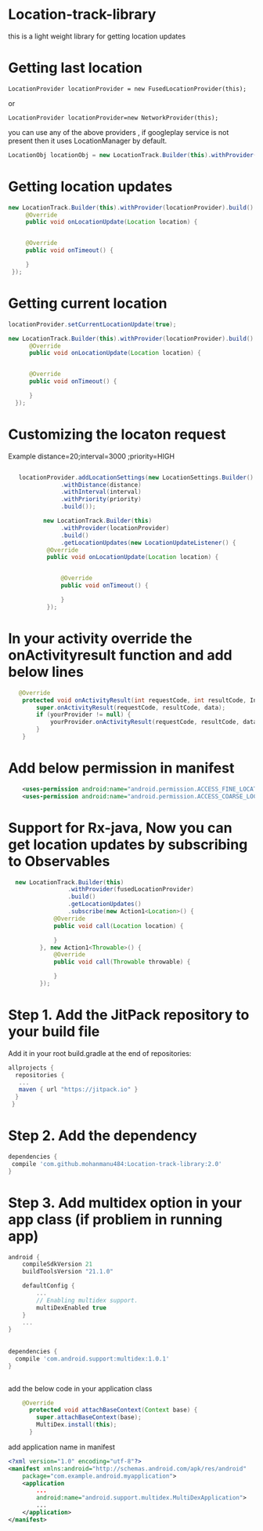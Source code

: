 # Location-track-library
this is a light weight library for getting location updates

# Getting last location
```
LocationProvider locationProvider = new FusedLocationProvider(this);
```
 or
```
LocationProvider locationProvider=new NetworkProvider(this);
```
 you can use any of the above providers , if googleplay service is not present then it uses LocationManager by default.
 
 ```java         
 LocationObj locationObj = new LocationTrack.Builder(this).withProvider(locationProvider).build().getLastKnownLocation();
```

# Getting  location updates
```java
new LocationTrack.Builder(this).withProvider(locationProvider).build().getLocationUpdates(new LocationUpdateListener() {
     @Override
     public void onLocationUpdate(Location location) {


     @Override
     public void onTimeout() {

     }
 });
```                                                                                                
                                                                                                    
# Getting current location

```java
locationProvider.setCurrentLocationUpdate(true);

new LocationTrack.Builder(this).withProvider(locationProvider).build().getLocationUpdates(new LocationUpdateListener() {
      @Override
      public void onLocationUpdate(Location location) {


      @Override
      public void onTimeout() {

      }
  });
```

# Customizing the locaton request
     
 Example distance=20;interval=3000 ;priority=HIGH 
```java  

   locationProvider.addLocationSettings(new LocationSettings.Builder()
               .withDistance(distance)
               .withInterval(interval)
               .withPriority(priority)
               .build());

          new LocationTrack.Builder(this)
               .withProvider(locationProvider)
               .build()
               .getLocationUpdates(new LocationUpdateListener() {
           @Override
           public void onLocationUpdate(Location location) {


               @Override
               public void onTimeout() {

               }
           });
```

# In your activity override the onActivityresult function and add below lines
   
```java
   @Override
    protected void onActivityResult(int requestCode, int resultCode, Intent data) {
        super.onActivityResult(requestCode, resultCode, data);
        if (yourProvider != null) {
            yourProvider.onActivityResult(requestCode, resultCode, data);
        }
    }
```    
# Add below permission in manifest
```xml
    <uses-permission android:name="android.permission.ACCESS_FINE_LOCATION" />
    <uses-permission android:name="android.permission.ACCESS_COARSE_LOCATION" />
```

# Support for Rx-java, Now you can get location updates by subscribing to Observables

```java
  new LocationTrack.Builder(this)
                 .withProvider(fusedLocationProvider)
                 .build()
                 .getLocationUpdates()
                 .subscribe(new Action1<Location>() {
             @Override
             public void call(Location location) {

             }
         }, new Action1<Throwable>() {
             @Override
             public void call(Throwable throwable) {

             }
         });

```
# Step 1. Add the JitPack repository to your build file

Add it in your root build.gradle at the end of repositories:

```gradle
allprojects {
  repositories {
   ...
   maven { url "https://jitpack.io" }
  }
 }
```

# Step 2.  Add the dependency
```gradle
dependencies {
 compile 'com.github.mohanmanu484:Location-track-library:2.0'
}
 ```  	
# Step 3. Add multidex option in your app class (if probliem in running app)
```gradle
android {
    compileSdkVersion 21
    buildToolsVersion "21.1.0"

    defaultConfig {
        ...
        // Enabling multidex support.
        multiDexEnabled true
    }
    ...
}
 
 
dependencies {
  compile 'com.android.support:multidex:1.0.1'
}
    
```
add the below code in your application class

```java
    @Override 
      protected void attachBaseContext(Context base) {
        super.attachBaseContext(base);
        MultiDex.install(this);
      } 
 ```     
 add application name in manifest
 ```xml
<?xml version="1.0" encoding="utf-8"?>
 <manifest xmlns:android="http://schemas.android.com/apk/res/android"
     package="com.example.android.myapplication">
     <application
         ...
         android:name="android.support.multidex.MultiDexApplication">
         ...
     </application>
 </manifest>
```
